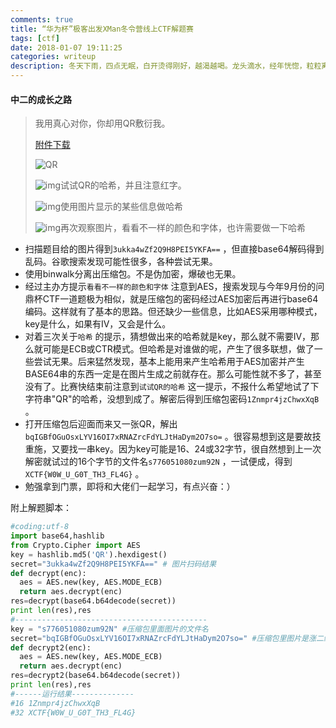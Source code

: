 ```yaml
---
comments: true
title: “华为杯”极客出发XMan冬令营线上CTF解题赛
tags: [ctf]
date: 2018-01-07 19:11:25
categories: writeup
description: 冬天下雨，四点无眠，白开烫得刚好，越渴越喝。龙头滴水，经年恍惚，粒粒离檐坠阶，不知始末。
---
```


#### 中二的成长之路

> 我用真心对你，你却用QR敷衍我。
>
> [附件下载](http://xman.xctf.org.cn/media/task/6704c696-0a81-4715-b16c-38a093dadedf.jpg)
>
> ![QR](QR.jpg)
>
> ![img](http://xman.xctf.org.cn/static/theme/default_v2/img/ts.png)试试QR的哈希，并且注意红字。
>
> ![img](http://xman.xctf.org.cn/static/theme/default_v2/img/ts.png)使用图片显示的某些信息做哈希
>
> ![img](http://xman.xctf.org.cn/static/theme/default_v2/img/ts.png)再次观察图片，看看不一样的颜色和字体，也许需要做一下哈希

- 扫描题目给的图片得到`3ukka4wZf2Q9H8PEI5YKFA==` ，但直接base64解码得到乱码。谷歌搜索发现可能性很多，各种尝试无果。
- 使用binwalk分离出压缩包。不是伪加密，爆破也无果。
- 经过主办方提示`看看不一样的颜色和字体` 注意到AES，搜索发现与今年9月份的问鼎杯CTF一道题极为相似，就是压缩包的密码经过AES加密后再进行base64编码。这样就有了基本的思路。但还缺少一些信息，比如AES采用哪种模式，key是什么，如果有IV，又会是什么。
- 对着三次关于`哈希` 的提示，猜想做出来的哈希就是key，那么就不需要IV，那么就可能是ECB或CTR模式。但哈希是对谁做的呢，产生了很多联想，做了一些尝试无果。后来猛然发现，基本上能用来产生哈希用于AES加密并产生BASE64串的东西一定是在图片生成之前就存在。那么可能性就不多了，甚至没有了。比赛快结束前注意到`试试QR的哈希` 这一提示，不报什么希望地试了下字符串"QR"的哈希，没想到成了。解密后得到压缩包密码`1Znmpr4jzChwxXqB` 。
- 打开压缩包后迎面而来又一张QR，解出`bqIGBfOGuOsxLYV16OI7xRNAZrcFdYLJtHaDym2O7so=` 。很容易想到这是要故技重施，又要找一串key。因为key可能是16、24或32字节，很自然想到上一次解密就试过的16个字节的文件名`s776051080zum92N` ，一试便成，得到`XCTF{W0W_U_G0T_TH3_FL4G}` 。
- 勉强拿到门票，即将和大佬们一起学习，有点兴奋：）

附上解题脚本：

```python
#coding:utf-8
import base64,hashlib
from Crypto.Cipher import AES
key = hashlib.md5('QR').hexdigest()
secret="3ukka4wZf2Q9H8PEI5YKFA==" # 图片扫码结果
def decrypt(enc):
  aes = AES.new(key, AES.MODE_ECB)
  return aes.decrypt(enc)
res=decrypt(base64.b64decode(secret))
print len(res),res
#-------------------------------------------
key = "s776051080zum92N" #压缩包里面图片的文件名
secret="bqIGBfOGuOsxLYV16OI7xRNAZrcFdYLJtHaDym2O7so=" #压缩包里图片是涨二维码，扫出来这个
def decrypt2(enc):
  aes = AES.new(key, AES.MODE_ECB)
  return aes.decrypt(enc)
res=decrypt2(base64.b64decode(secret))
print len(res),res
#------运行结果--------------
#16 1Znmpr4jzChwxXqB
#32 XCTF{W0W_U_G0T_TH3_FL4G}
```